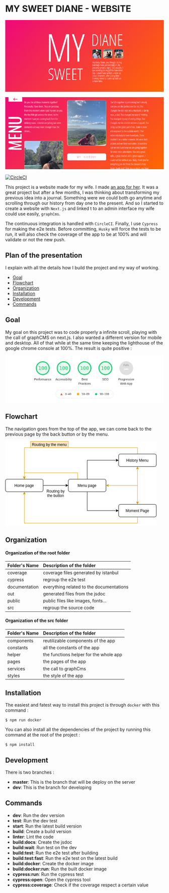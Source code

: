 # MY SWEET DIANE - WEBSITE

![Alt text](documentation/presentation/1.png?raw=true "MY-SWEET-DIANE-WEBSITE-Website-1")

![Alt text](documentation/presentation/2.png?raw=true "MY-SWEET-DIANE-WEBSITE-Website-2")

[![CircleCI](https://circleci.com/gh/JustalK/STATIC-APP.svg?style=svg)](https://circleci.com/gh/JustalK/STATIC-APP)

This project is a website made for my wife. I made [an app for her](https://github.com/JustalK/VALENTINES-APP). It was a great project but after a few months, I was thinking about transforming my previous idea into a journal. Something were we could both go anytime and scrolling through our history from day one to the present. And so I started to create a website with `Next.js` and linked t to an admin interface my wife could use easily, `graphCms`.

The continuous integration is handled with `CircleCI`. Finally, I use `Cypress` for making the e2e tests.
Before committing, `Husky` will force the tests to be run, it will also check the coverage of the app to be at 100% and will validate or not the new push.

## Plan of the presentation

I explain with all the details how I build the project and my way of working.

* [Goal](#goal)
* [Flowchart](#flowchart)
* [Organization](#organization)
* [Installation](#Installation)
* [Development](#Development)
* [Commands](#commands)

## Goal

My goal on this project was to code properly a infinite scroll, playing with the call of graphCMS on next.js. I also wanted a different version for mobile and desktop. All of that while at the same time keeping the lighthouse of the google chrome console at 100%. The result is quite positive :

![Alt text](documentation/presentation/3.png?raw=true "MY-SWEET-DIANE-WEBSITE-Result")

## Flowchart

The navigation goes from the top of the app, we can come back to the previous page by the back button or by the menu.

![Alt text](documentation/flowchart.png?raw=true "MY-SWEET-DIANE-WEBSITE-Flowchart")

## Organization

#### Organization of the root folder

| Folder's Name | Description of the folder                               |
| :------------ | :------------------------------------------------------ |
| coverage      | coverage files generated by istanbul                    |
| cypress       | regroup the e2e test                                    |
| documentation | everything related to the documentations                |
| out           | generated files from the jsdoc                          |
| public        | public files like images, fonts...                      |
| src           | regroup the source code                                 |

#### Organization of the src folder

| Folder's Name | Description of the folder                               |
| :------------ | :------------------------------------------------------ |
| components    | reutilizable components of the app                      |
| constants     | all the constants of the app                            |
| helper        | the functions helper for the whole app                  |
| pages         | the pages of the app                                    |
| services      | the call to graphCms                                    |
| styles        | the style of the app                                    |

## Installation

The easiest and fatest way to install this project is through `docker` with this command :

```
$ npm run docker
```

You can also install all the dependencies of the project by running this command at the root of the project :
```
$ npm install
```

## Development

There is two branches :

* **master**: This is the branch that will be deploy on the server
* **dev**: This is the branch for developing

## Commands

* **dev**: Run the dev version
* **test**: Run the dev test
* **start**: Run the latest build version
* **build**: Create a build version
* **linter**: Lint the code
* **build:docs**: Create the jsdoc
* **build:wait**: Run test on the dev
* **build:test**: Run the e2e test after building
* **build:test:fast**: Run the e2e test on the latest build
* **build:docker**: Create the docker image
* **build:docker:run**: Run the built docker image
* **cypress:run**: Run the cypress test
* **cypress:open**: Open the cypress tool
* **cypress:coverage**: Check if the coverage respect a certain value

